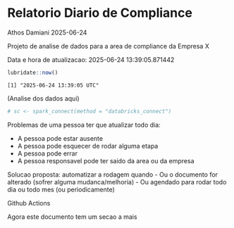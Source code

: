 # Relatorio Diario de Compliance
Athos Damiani
2025-06-24

Projeto de analise de dados para a area de compliance da Empresa X

Data e hora de atualizacao: 2025-06-24 13:39:05.871442

``` r
lubridate::now()
```

    [1] "2025-06-24 13:39:05 UTC"

(Analise dos dados aqui)

``` r
# sc <- spark_connect(method = "databricks_connect")
```

Problemas de uma pessoa ter que atualizar todo dia:

-   A pessoa pode estar ausente
-   A pessoa pode esquecer de rodar alguma etapa
-   A pessoa pode errar
-   A pessoa responsavel pode ter saido da area ou da empresa

Solucao proposta: automatizar a rodagem quando - Ou o documento for
alterado (sofrer alguma mudanca/melhoria) - Ou agendado para rodar todo
dia ou todo mes (ou periodicamente)

Github Actions

Agora este documento tem um secao a mais
